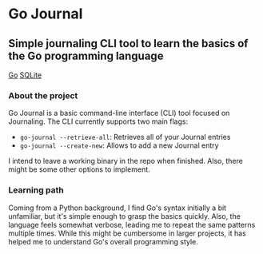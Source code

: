 # Go Journal
## Simple journaling CLI tool to learn the basics of the Go programming language
[Go](https://img.shields.io/badge/Go-00ADD8?style=for-the-badge&logo=go&logoColor=white) [SQLite](https://img.shields.io/badge/Sqlite-003B57?style=for-the-badge&logo=sqlite&logoColor=white)

### About the project
Go Journal is a basic command-line interface (CLI) tool focused on Journaling. The CLI currently supports two main flags:
- `go-journal --retrieve-all`: Retrieves all of your Journal entries
- `go-journal --create-new`: Allows to add a new Journal entry

I intend to leave a working binary in the repo when finished. Also, there might be some other options to implement.

### Learning path
Coming from a Python background, I find Go's syntax initially a bit unfamiliar, but it's simple enough to grasp the basics quickly. Also, the language feels somewhat verbose, leading me to repeat the same patterns multiple times. While this might be cumbersome in larger projects, it has helped me to understand Go's overall programming style.


